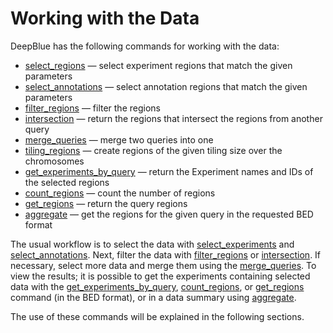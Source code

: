 # Working with the Data

DeepBlue has the following commands for working with the data:

* [select_regions](http://deepblue.mpi-inf.mpg.de/api.php#api-select_regions) — select experiment regions that match the given parameters
* [select_annotations](http://deepblue.mpi-inf.mpg.de/api.php#api-select_annotations) — select annotation regions that match the given parameters
* [filter_regions](http://deepblue.mpi-inf.mpg.de/api.php#api-filter_regions) — filter the regions
* [intersection](http://deepblue.mpi-inf.mpg.de/api.php#api-intersection) — return the regions that intersect the regions from another query
* [merge_queries](http://deepblue.mpi-inf.mpg.de/api.php#api-merge_queries) — merge two queries into one
* [tiling_regions](http://deepblue.mpi-inf.mpg.de/api.php#api-tiling_regions) — create regions of the given tiling size over the chromosomes
* [get_experiments_by_query](http://deepblue.mpi-inf.mpg.de/api.php#api-get_experiments_by_query) — return the Experiment names and IDs of the selected regions
* [count_regions](http://deepblue.mpi-inf.mpg.de/api.php#api-count_regions) — count the number of regions
* [get_regions](http://deepblue.mpi-inf.mpg.de/api.php#api-get_regions) — return the query regions
* [aggregate](http://deepblue.mpi-inf.mpg.de/api.php#api-aggregate) — get the regions for the given query in the requested BED format

The usual workflow is to select the data with [select_experiments](http://deepblue.mpi-inf.mpg.de/api.php#api-select_regions) and [select_annotations](http://deepblue.mpi-inf.mpg.de/api.php#api-select_annotations).
Next, filter the data with [filter_regions](http://deepblue.mpi-inf.mpg.de/api.php#api-filter_regions) or [intersection](http://deepblue.mpi-inf.mpg.de/api.php#api-intersection).
If necessary, select more data and merge them using the [merge_queries](http://deepblue.mpi-inf.mpg.de/api.php#api-merge_queries).
To view the results; it is possible to get the experiments containing selected data with the [get_experiments_by_query](http://deepblue.mpi-inf.mpg.de/api.php#api-get_experiments_by_query), [count_regions](http://deepblue.mpi-inf.mpg.de/api.php#api-count_regions), or [get_regions](http://deepblue.mpi-inf.mpg.de/api.php#api-get_regions) command (in the BED format), or in a data summary using [aggregate](http://deepblue.mpi-inf.mpg.de/api.php#api-aggregate).

The use of these commands will be explained in the following sections.
